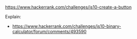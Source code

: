 https://www.hackerrank.com/challenges/js10-create-a-button

Explain:
- https://www.hackerrank.com/challenges/js10-binary-calculator/forum/comments/493590
